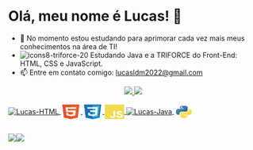 # Olá, meu nome é Lucas! 👋

- 🔭 No momento estou estudando para aprimorar cada vez mais meus conhecimentos na área de TI!
- ![icons8-triforce-20](https://user-images.githubusercontent.com/109696278/209585358-2b02a4e5-eb9a-4c6f-8e7f-32e4a4eb950d.png)
 Estudando Java e a TRIFORCE do Front-End: HTML, CSS e JavaScript.
- 📫 Entre em contato comigo: lucasldm2022@gmail.com


<div align="center">
  <a href="https://github.com/lucasLDM">
  <img height="180em" src="https://github-readme-stats.vercel.app/api?username=LucasLDM&show_icons=true&theme=github_dark&include_all_commits=true&count_private=true"/>
  <img height="180em" src="https://github-readme-stats.vercel.app/api/top-langs/?username=LucasLDM&layout=compact&langs_count=7&theme=github_dark"/>
</div>

<div style="display: inline_block"><br>    
  <img align="center" alt="Lucas-HTML" height="30" width="40" src="https://cdn.jsdelivr.net/gh/devicons/devicon/icons/php/php-original.svg">
  <img align="center" alt="Lucas-HTML" height="30" width="40" src="https://raw.githubusercontent.com/devicons/devicon/master/icons/html5/html5-original.svg">
  <img align="center" alt="Lucas-CSS" height="30" width="40" src="https://raw.githubusercontent.com/devicons/devicon/master/icons/css3/css3-original.svg">
  <img align="center" alt="Lucas-Js" height="30" width="40" src="https://raw.githubusercontent.com/devicons/devicon/master/icons/javascript/javascript-plain.svg">
  <img align="center" alt="Lucas-Java" height="30" width="40" src="https://cdn.jsdelivr.net/gh/devicons/devicon/icons/java/java-original.svg">
  <img align="center" alt="Lucas-Python" height="30" width="40" src="https://raw.githubusercontent.com/devicons/devicon/master/icons/python/python-original.svg">
</div>

##

<div>
  <a href="mailto:lucasldm2022@gmail.com" target="_blank"><img src="https://img.shields.io/badge/Gmail-D14836?style=for-the-badge&logo=gmail&logoColor=white" target="_blank"></a><a href="https://www.linkedin.com/in/lucas-lucena-0b4803260/" target="_blank"><img src="https://img.shields.io/badge/LinkedIn-0077B5?style=for-the-badge&logo=linkedin&logoColor=white" target="_blank"></a>
</div>
